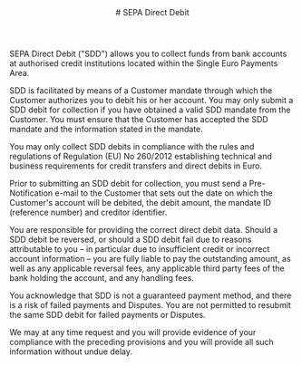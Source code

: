 <header id="SEPA Direct Debit">
# SEPA Direct Debit
</header>
<section>

SEPA Direct Debit ("SDD") allows you to collect funds from bank accounts at authorised credit institutions located within the Single Euro Payments Area. 

SDD is facilitated by means of a Customer mandate through which the Customer authorizes you to debit his or her account. You may only submit a SDD debit for collection if you have obtained a valid SDD mandate from the Customer. You must ensure that the Customer has accepted the SDD mandate and the information stated in the mandate.

You may only collect SDD debits in compliance with the rules and regulations of Regulation (EU) No 260/2012 establishing technical and business requirements for credit transfers and direct debits in Euro.

Prior to submitting an SDD debit for collection, you must send a Pre-Notification e-mail to the Customer that sets out the date on which the Customer's account will be debited, the debit amount, the mandate ID (reference number) and creditor identifier.

You are responsible for providing the correct direct debit data. Should a SDD debit be reversed, or should a SDD debit fail due to reasons attributable to you – in particular due to insufficient credit or incorrect account information – you are fully liable to pay the outstanding amount, as well as any applicable reversal fees, any applicable third party fees of the bank holding the account, and any handling fees.

You acknowledge that SDD is not a guaranteed payment method, and there is a risk of failed payments and Disputes. You are not permitted to resubmit the same SDD debit for failed payments or Disputes.

We may at any time request and you will provide evidence of your compliance with the preceding provisions and you will provide all such information without undue delay. 
</section>
